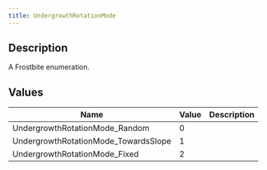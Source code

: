 ```yaml
---
title: UndergrowthRotationMode
---
```

## Description

A Frostbite enumeration.

## Values

| Name                                  | Value | Description |
| ------------------------------------- | ----- | ----------- |
| UndergrowthRotationMode\_Random       | 0     |             |
| UndergrowthRotationMode\_TowardsSlope | 1     |             |
| UndergrowthRotationMode\_Fixed        | 2     |             |
